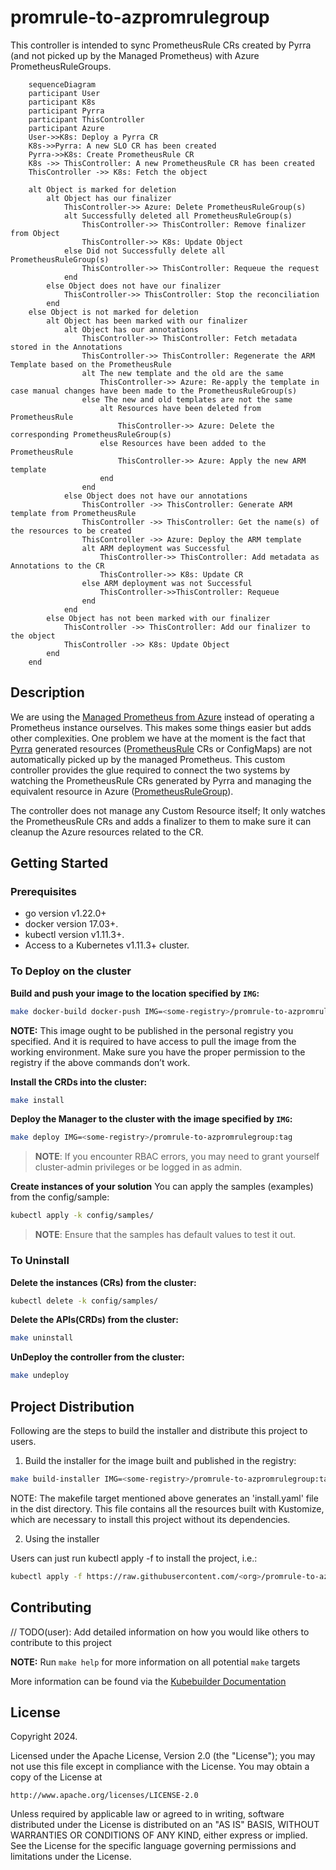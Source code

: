 # promrule-to-azpromrulegroup
This controller is intended to sync PrometheusRule CRs created by Pyrra (and not picked up by the Managed Prometheus) with Azure PrometheusRuleGroups.

```mermaid
    sequenceDiagram
    participant User
    participant K8s
    participant Pyrra
    participant ThisController
    participant Azure
    User->>K8s: Deploy a Pyrra CR
    K8s->>Pyrra: A new SLO CR has been created
    Pyrra->>K8s: Create PrometheusRule CR
    K8s ->> ThisController: A new PrometheusRule CR has been created
    ThisController ->> K8s: Fetch the object

    alt Object is marked for deletion
        alt Object has our finalizer
            ThisController->> Azure: Delete PrometheusRuleGroup(s)
            alt Successfully deleted all PrometheusRuleGroup(s)
                ThisController->> ThisController: Remove finalizer from Object
                ThisController->> K8s: Update Object
            else Did not Successfully delete all PrometheusRuleGroup(s)
                ThisController->> ThisController: Requeue the request
            end
        else Object does not have our finalizer
            ThisController->> ThisController: Stop the reconciliation
        end
    else Object is not marked for deletion
        alt Object has been marked with our finalizer
            alt Object has our annotations
                ThisController->> ThisController: Fetch metadata stored in the Annotations
                ThisController->> ThisController: Regenerate the ARM Template based on the PrometheusRule
                alt The new template and the old are the same
                    ThisController->> Azure: Re-apply the template in case manual changes have been made to the PrometheusRuleGroup(s)
                else The new and old templates are not the same
                    alt Resources have been deleted from PrometheusRule
                        ThisController->> Azure: Delete the corresponding PrometheusRuleGroup(s)
                    else Resources have been added to the PrometheusRule
                        ThisController->> Azure: Apply the new ARM template
                    end
                end
            else Object does not have our annotations
                ThisController ->> ThisController: Generate ARM template from PrometheusRule
                ThisController ->> ThisController: Get the name(s) of the resources to be created
                ThisController ->> Azure: Deploy the ARM template
                alt ARM deployment was Successful
                    ThisController->> ThisController: Add metadata as Annotations to the CR
                    ThisController->> K8s: Update CR
                else ARM deployment was not Successful
                    ThisController->>ThisController: Requeue
                end
            end
        else Object has not been marked with our finalizer
            ThisController ->> ThisController: Add our finalizer to the object
            ThisController ->> K8s: Update Object
        end
    end
```
## Description
We are using the [Managed Prometheus from Azure](https://learn.microsoft.com/en-us/azure/azure-monitor/essentials/prometheus-metrics-overview) instead of operating a Prometheus instance ourselves.
This makes some things easier but adds other complexities.
One problem we have at the moment is the fact that [Pyrra](https://github.com/pyrra-dev/pyrra) generated resources ([PrometheusRule](https://prometheus-operator.dev/docs/getting-started/design/#prometheusrule) CRs or ConfigMaps) are not automatically picked up by the managed Prometheus.
This custom controller provides the glue required to connect the two systems by watching the PrometheusRule CRs generated by Pyrra and managing the equivalent resource in Azure ([PrometheusRuleGroup](https://learn.microsoft.com/en-us/azure/azure-monitor/essentials/prometheus-rule-groups)).

The controller does not manage any Custom Resource itself; It only watches the PrometheusRule CRs and adds a finalizer to them to make sure it can cleanup the Azure resources related to the CR.

## Getting Started

### Prerequisites
- go version v1.22.0+
- docker version 17.03+.
- kubectl version v1.11.3+.
- Access to a Kubernetes v1.11.3+ cluster.

### To Deploy on the cluster
**Build and push your image to the location specified by `IMG`:**

```sh
make docker-build docker-push IMG=<some-registry>/promrule-to-azpromrulegroup:tag
```

**NOTE:** This image ought to be published in the personal registry you specified.
And it is required to have access to pull the image from the working environment.
Make sure you have the proper permission to the registry if the above commands don’t work.

**Install the CRDs into the cluster:**

```sh
make install
```

**Deploy the Manager to the cluster with the image specified by `IMG`:**

```sh
make deploy IMG=<some-registry>/promrule-to-azpromrulegroup:tag
```

> **NOTE**: If you encounter RBAC errors, you may need to grant yourself cluster-admin
privileges or be logged in as admin.

**Create instances of your solution**
You can apply the samples (examples) from the config/sample:

```sh
kubectl apply -k config/samples/
```

>**NOTE**: Ensure that the samples has default values to test it out.

### To Uninstall
**Delete the instances (CRs) from the cluster:**

```sh
kubectl delete -k config/samples/
```

**Delete the APIs(CRDs) from the cluster:**

```sh
make uninstall
```

**UnDeploy the controller from the cluster:**

```sh
make undeploy
```

## Project Distribution

Following are the steps to build the installer and distribute this project to users.

1. Build the installer for the image built and published in the registry:

```sh
make build-installer IMG=<some-registry>/promrule-to-azpromrulegroup:tag
```

NOTE: The makefile target mentioned above generates an 'install.yaml'
file in the dist directory. This file contains all the resources built
with Kustomize, which are necessary to install this project without
its dependencies.

2. Using the installer

Users can just run kubectl apply -f <URL for YAML BUNDLE> to install the project, i.e.:

```sh
kubectl apply -f https://raw.githubusercontent.com/<org>/promrule-to-azpromrulegroup/<tag or branch>/dist/install.yaml
```

## Contributing
// TODO(user): Add detailed information on how you would like others to contribute to this project

**NOTE:** Run `make help` for more information on all potential `make` targets

More information can be found via the [Kubebuilder Documentation](https://book.kubebuilder.io/introduction.html)

## License

Copyright 2024.

Licensed under the Apache License, Version 2.0 (the "License");
you may not use this file except in compliance with the License.
You may obtain a copy of the License at

    http://www.apache.org/licenses/LICENSE-2.0

Unless required by applicable law or agreed to in writing, software
distributed under the License is distributed on an "AS IS" BASIS,
WITHOUT WARRANTIES OR CONDITIONS OF ANY KIND, either express or implied.
See the License for the specific language governing permissions and
limitations under the License.
